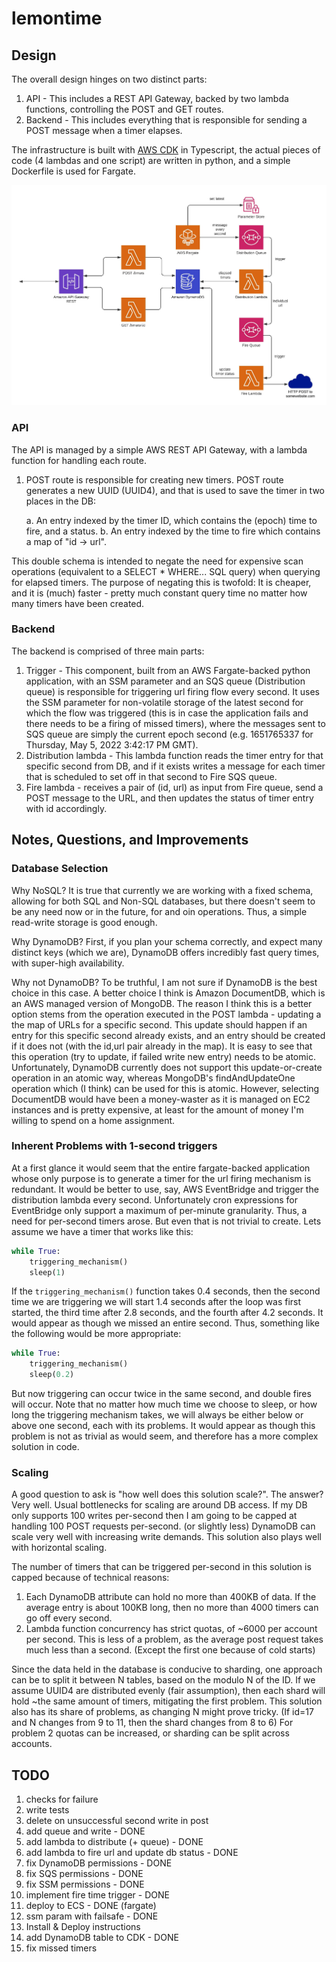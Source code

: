 # lemontime

## Design

The overall design hinges on two distinct parts:

1. API - This includes a REST API Gateway, backed by two lambda functions, controlling the POST and GET routes.
1. Backend - This includes everything that is responsible for sending a POST message when a timer elapses.

The infrastructure is built with [AWS CDK](https://aws.amazon.com/cdk/) in Typescript, the actual pieces of code (4 lambdas and one script) are written in python, and a simple Dockerfile is used for Fargate.

![lemontime design diagram](assets/lemontime_design.jpeg 'Design Diagram')

### API

The API is managed by a simple AWS REST API Gateway, with a lambda function for handling each route.

1. POST route is responsible for creating new timers. POST route generates a new UUID (UUID4), and that is used to save the timer in two places in the DB:

    a. An entry indexed by the timer ID, which contains the (epoch) time to fire, and a status.
    b. An entry indexed by the time to fire which contains a map of "id -> url".

This double schema is intended to negate the need for expensive scan operations (equivalent to a SELECT \* WHERE... SQL query) when querying for elapsed timers. The purpose of negating this is twofold: It is cheaper, and it is (much) faster - pretty much constant query time no matter how many timers have been created.

### Backend

The backend is comprised of three main parts:

1. Trigger - This component, built from an AWS Fargate-backed python application, with an SSM parameter and an SQS queue (Distribution queue) is responsible for triggering url firing flow every second. It uses the SSM parameter for non-volatile storage of the latest second for which the flow was triggered (this is in case the application fails and there needs to be a firing of missed timers), where the messages sent to SQS queue are simply the current epoch second (e.g. 1651765337 for Thursday, May 5, 2022 3:42:17 PM GMT).
1. Distribution lambda - This lambda function reads the timer entry for that specific second from DB, and if it exists writes a message for each timer that is scheduled to set off in that second to Fire SQS queue.
1. Fire lambda - receives a pair of (id, url) as input from Fire queue, send a POST message to the URL, and then updates the status of timer entry with id accordingly.

## Notes, Questions, and Improvements

### Database Selection

Why NoSQL? It is true that currently we are working with a fixed schema, allowing for both SQL and Non-SQL databases, but there doesn't seem to be any need now or in the future, for and oin operations. Thus, a simple read-write storage is good enough.

Why DynamoDB? First, if you plan your schema correctly, and expect many distinct keys (which we are), DynamoDB offers incredibly fast query times, with super-high availability.

Why not DynamoDB? To be truthful, I am not sure if DynamoDB is the best choice in this case. A better choice I think is Amazon DocumentDB, which is an AWS managed version of MongoDB. The reason I think this is a better option stems from the operation executed in the POST lambda - updating a the map of URLs for a specific second. This update should happen if an entry for this specific second already exists, and an entry should be created if it does not (with the id,url pair already in the map). It is easy to see that this operation (try to update, if failed write new entry) needs to be atomic. Unfortunately, DynamoDB currently does not support this update-or-create operation in an atomic way, whereas MongoDB's findAndUpdateOne operation which (I think) can be used for this is atomic. However, selecting DocumentDB would have been a money-waster as it is managed on EC2 instances and is pretty expensive, at least for the amount of money I'm willing to spend on a home assignment.

### Inherent Problems with 1-second triggers

At a first glance it would seem that the entire fargate-backed application whose only purpose is to generate a timer for the url firing mechanism is redundant. It would be better to use, say, AWS EventBridge and trigger the distribution lambda every second. Unfortunately cron expressions for EventBridge only support a maximum of per-minute granularity. Thus, a need for per-second timers arose. But even that is not trivial to create. Lets assume we have a timer that works like this:

```python
while True:
    triggering_mechanism()
    sleep(1)
```

If the `triggering_mechanism()` function takes 0.4 seconds, then the second time we are triggering we will start 1.4 seconds after the loop was first started, the third time after 2.8 seconds, and the fourth after 4.2 seconds. It would appear as though we missed an entire second. Thus, something like the following would be more appropriate:

```python
while True:
    triggering_mechanism()
    sleep(0.2)
```

But now triggering can occur twice in the same second, and double fires will occur. Note that no matter how much time we choose to sleep, or how long the triggering mechanism takes, we will always be either below or above one second, each with its problems. It would appear as though this problem is not as trivial as would seem, and therefore has a more complex solution in code.

### Scaling

A good question to ask is "how well does this solution scale?". The answer? Very well. Usual bottlenecks for scaling are around DB access. If my DB only supports 100 writes per-second then I am going to be capped at handling 100 POST requests per-second. (or slightly less) DynamoDB can scale very well with increasing write demands. This solution also plays well with horizontal scaling.

The number of timers that can be triggered per-second in this solution is capped because of technical reasons:

1. Each DynamoDB attribute can hold no more than 400KB of data. If the average entry is about 100KB long, then no more than 4000 timers can go off every second.
1. Lambda function concurrency has strict quotas, of ~6000 per account per second. This is less of a problem, as the average post request takes much less than a second. (Except the first one because of cold starts)

Since the data held in the database is conducive to sharding, one approach can be to split it between N tables, based on the modulo N of the ID. If we assume UUID4 are distributed evenly (fair assumption), then each shard will hold ~the same amount of timers, mitigating the first problem. This solution also has its share of problems, as changing N might prove tricky. (If id=17 and N changes from 9 to 11, then the shard changes from 8 to 6) For problem 2 quotas can be increased, or sharding can be split across accounts.

## TODO

1. checks for failure
1. write tests
1. delete on unsuccessful second write in post
1. add queue and write - DONE
1. add lambda to distribute (+ queue) - DONE
1. add lambda to fire url and update db status - DONE
1. fix DynamoDB permissions - DONE
1. fix SQS permissions - DONE
1. fix SSM permissions - DONE
1. implement fire time trigger - DONE
1. deploy to ECS - DONE (fargate)
1. ssm param with failsafe - DONE
1. Install & Deploy instructions
1. add DynamoDB table to CDK - DONE
1. fix missed timers

